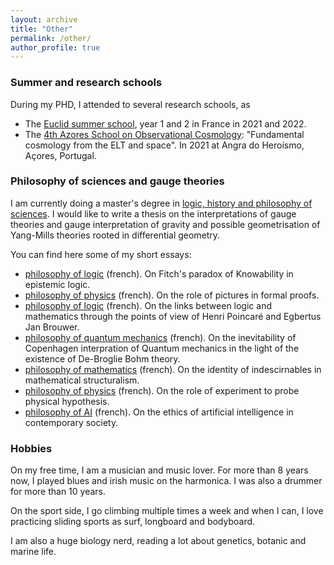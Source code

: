```yaml
---
layout: archive
title: "Other"
permalink: /other/
author_profile: true
---
```


### Summer and research schools

During my PHD, I attended to several research schools, as

- The [Euclid summer school](https://ecole-euclid.cnrs.fr), year 1 and 2 in France in 2021 and 2022.
- The [4th Azores School on Observational Cosmology](http://www.iastro.pt/research/conferences/azores21/): "Fundamental cosmology from the ELT and space". In 2021 at Angra do Heroísmo, Açores, Portugal.


### Philosophy of sciences and gauge theories

I am currently doing a master's degree in [logic, history and philosophy of sciences](https://philo.shs-nancy.univ-lorraine.fr/resumes-des-cours-maldelhis-ead).
I would like to write a thesis on the interpretations of gauge theories and gauge interpretation of gravity and possible geometrisation of Yang-Mills theories rooted in differential geometry.

You can find here some of my short essays:
- [philosophy of logic](https://leovacher.github.io/files/philo-logique-appr.pdf) (french). On Fitch's paradox of Knowability in epistemic logic.
- [philosophy of physics](https://leovacher.github.io/files/philo_math_proof.pdf) (french). On the role of pictures in formal proofs.
- [philosophy of logic](https://leovacher.github.io/files/Philosophie_de_la_logique.pdf) (french). On the links between logic and mathematics through the points of view of Henri Poincaré and Egbertus Jan Brouwer.
- [philosophy of quantum mechanics](https://leovacher.github.io/files/BQM.pdf) (french). On the inevitability of Copenhagen interpration of Quantum mechanics in the light of the existence of De-Broglie Bohm theory.
- [philosophy of mathematics](https://leovacher.github.io/files/Philo_maths_Vacher.pdf) (french). On the identity of indescirnables in mathematical structuralism.
- [philosophy of physics](https://leovacher.github.io/files/Devoir_philophy_Vacher.pdf) (french). On the role of experiment to probe physical hypothesis.
- [philosophy of AI](https://leovacher.github.io/files/Philo_IA_Vacher.pdf) (french). On the ethics of artificial intelligence in contemporary society.


### Hobbies

On my free time, I am a musician and music lover. For more than 8 years now, I played blues and irish music on the harmonica. I was also a drummer for more than 10 years.

On the sport side, I go climbing multiple times a week and when I can, I love practicing sliding sports as surf, longboard and bodyboard. 

I am also a huge biology nerd, reading a lot about genetics, botanic and marine life. 
